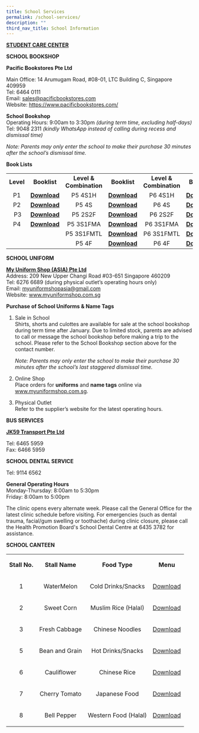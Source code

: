 ```yaml
---
title: School Services
permalink: /school-services/
description: ""
third_nav_title: School Information
---
```

<p><strong><a href="/student-care-center/">STUDENT CARE CENTER</a></strong></p>


<p><strong>SCHOOL BOOKSHOP</strong></p>
<p><strong>Pacific Bookstores Pte Ltd</strong></p>
<p>Main Office: 14 Arumugam Road, #08-01, LTC Building C, Singapore 409959<br>Tel: 6464 0111<br>Email:&nbsp;<a href="mailto:sales@pacificbookstores.com">sales@pacificbookstores.com</a><br>Website:&nbsp;<a href="https://www.pacificbookstores.com/">https://www.pacificbookstores.com/</a></p>
<p><strong>School Bookshop</strong><br>Operating Hours: 9:00am to 3:30pm&nbsp;<em>(during term time, excluding half-days)</em><br>Tel: 9048 2311&nbsp;<em>(kindly WhatsApp instead of calling during recess and dismissal time)</em></p>
<p><em>Note: Parents may only enter the school to make their purchase 30 minutes after the school’s dismissal time.</em></p>
<p><strong>Book Lists</strong></p>
<table width="1533">
<tbody>
<tr>
<td style="text-align: center;"><strong>Level</strong></td>
<td style="text-align: center;"><strong>Booklist</strong></td>
<td style="text-align: center;"><strong>Level &amp; Combination</strong></td>
<td style="text-align: center;"><strong>Booklist</strong></td>
<td style="text-align: center;"><strong>Level &amp; Combination</strong></td>
<td style="text-align: center;"><strong>Booklist</strong></td>
</tr>
<tr>
<td style="text-align: center;">P1</td>
<td style="text-align: center;"><strong><a href="/files/BOOKLISTS 2023/fps-p1.pdf">Download</a></strong></td>
<td style="text-align: center;">P5 4S1H</td>
<td style="text-align: center;"><strong><a href="/files/BOOKLISTS 2023/fps-p5-4s-hmt.pdf">Download</a></strong></td>
<td style="text-align: center;">P6 4S1H</td>
<td style="text-align: center;"><strong><a href="/files/BOOKLISTS 2023/fps p6 4s hmt.pdf">Download</a></strong></td>
</tr>
<tr>
<td style="text-align: center;">P2</td>
<td style="text-align: center;"><strong><a href="/files/BOOKLISTS 2023/fps p2.pdf">Download</a></strong></td>
<td style="text-align: center;">P5 4S</td>
<td style="text-align: center;"><strong><a href="/files/BOOKLISTS 2023/fps p5 4s.pdf">Download</a></strong></td>
<td style="text-align: center;">P6 4S</td>
<td style="text-align: center;"><strong><a href="/files/BOOKLISTS 2023/fps p6 4s.pdf">Download</a></strong></td>
</tr>
<tr>
<td style="text-align: center;">&nbsp;P3</td>
<td style="text-align: center;"><strong><a href="/files/BOOKLISTS 2023/fps p3.pdf">Download</a></strong></td>
<td style="text-align: center;">P5 2S2F</td>
<td style="text-align: center;"><a href="/files/BOOKLISTS 2023/fps p5 2s2f.pdf"><strong>Download</strong></a></td>
<td style="text-align: center;">P6 2S2F</td>
<td style="text-align: center;"><a href="/files/BOOKLISTS 2023/fps p6 2s2f.pdf"><strong>Download</strong></a></td>
</tr>
<tr>
<td style="text-align: center;">P4</td>
<td style="text-align: center;"><strong><a href="/files/BOOKLISTS 2023/fps p4.pdf">Download</a></strong></td>
<td style="text-align: center;">P5 3S1FMA</td>
<td style="text-align: center;"><strong><a href="/files/BOOKLISTS 2023/fps p5 3s1fma.pdf">Download</a></strong></td>
<td style="text-align: center;">P6 3S1FMA</td>
<td style="text-align: center;"><strong><a href="/files/BOOKLISTS 2023/fps p6 3s1fma.pdf">Download</a></strong></td>
</tr>
<tr>
<td style="text-align: center;">&nbsp;</td>
<td style="text-align: center;">&nbsp;</td>
<td style="text-align: center;">P5 3S1FMTL</td>
<td style="text-align: center;"><strong><a href="/files/BOOKLISTS 2023/fps p5 3s1fmt.pdf">Download</a></strong></td>
<td style="text-align: center;">P6 3S1FMTL</td>
<td style="text-align: center;"><strong><a href="/files/BOOKLISTS 2023/fps p6 3s1fmt.pdf">Download</a></strong></td>
</tr>
<tr>
<td style="text-align: center;">&nbsp;</td>
<td style="text-align: center;">&nbsp;</td>
<td style="text-align: center;">P5 4F</td>
<td style="text-align: center;"><strong><a href="/files/BOOKLISTS 2023/fps p5 4f.pdf">Download</a></strong></td>
<td style="text-align: center;">P6 4F</td>
<td style="text-align: center;"><strong><a href="/files/BOOKLISTS 2023/fps p6 4f.pdf">Download</a></strong></td>
</tr>
</tbody>
</table>
<p><strong>SCHOOL UNIFORM</strong></p>
<p><strong><u>My Uniform Shop (ASIA) Pte Ltd<br></u></strong>Address: 209 New Upper Changi Road #03-651 Singapore 460209<br>Tel: 6276 6689 (during physical outlet’s operating hours only)<br>Email:&nbsp;<a href="mailto:myuniformshopasia@gmail.com">myuniformshopasia@gmail.com</a><br>Website:&nbsp;<a href="http://www.myuniformshop.com.sg/">www.myuniformshop.com.s</a><a href="http://www.myuniformshop.com.sg/">g</a></p>
<p><strong>Purchase of School Uniforms &amp; Name Tags</strong></p>
<ol>
<li>
<p>Sale in School<br>
Shirts, shorts and culottes are available for sale at the school bookshop during term time after January. Due to limited stock, parents are advised to call or message the school bookshop before making a trip to the school. Please refer to the School Bookshop section above for the contact number.</p>
<p><em>Note: Parents may only enter the school to make their purchase 30 minutes after the school’s last staggered dismissal time.</em></p>
</li>
</ol>
<ol start="2">
<li>
<p>Online Shop<br>Place orders for <strong>uniforms</strong> and <strong>name tags</strong> online via <a href="http://www.myuniformshop.com.sg/">www.myuniformshop.com.s</a><a href="http://www.myuniformshop.com.sg/">g</a>.</p>
</li>
</ol>
<ol start="3">
<li>
<p>Physical Outlet<br>Refer to the supplier’s website for the latest operating hours.</p>
</li>
</ol>
<p><strong>BUS SERVICES</strong></p>
<p><strong><u>JK59 Transport Pte Ltd</u></strong></p>
<p>Tel: 6465 5959<br>Fax: 6466 5959</p>
<p><strong>SCHOOL DENTAL SERVICE</strong></p>
<p>Tel: 9114 6562</p>
<p><strong>General Operating Hours</strong><br>Monday-Thursday: 8:00am to 5:30pm<br>Friday: 8:00am to 5:00pm</p>
<p>The clinic opens every alternate week. Please call the General Office for the latest clinic schedule before visiting. For emergencies (such as dental trauma, facial/gum swelling or toothache) during clinic closure, please call the Health Promotion Board's School Dental Centre at 6435 3782 for assistance.</p>
<p><strong>SCHOOL CANTEEN</strong></p>
<table>
<tbody>
<tr>
<td style="text-align: center;">
<p><strong>Stall No.</strong></p>
</td>
<td style="text-align: center;">
<p><strong>Stall Name</strong></p>
</td>
<td style="text-align: center;">
<p><strong>Food Type</strong></p>
</td>
<td style="text-align: center;">
<p><strong>Menu</strong></p>
</td>
</tr>
<tr>
<td style="text-align: center;">
<p>1</p>
</td>
<td style="text-align: center;">
<p>WaterMelon</p>
</td>
<td style="text-align: center;">
<p>Cold Drinks/Snacks</p>
</td>
<td style="text-align: center;">
<p><a href="/images/Canteen-Menu-Stall-1.jpeg" target="_blank" rel="noopener">Download</a></p>
</td>
</tr>
<tr>
<td style="text-align: center;">
<p>2</p>
</td>
<td style="text-align: center;">
<p>Sweet Corn</p>
</td>
<td style="text-align: center;">
<p>Muslim Rice (Halal)</p>
</td>
<td style="text-align: center;">
<p><a href="/images/Canteen-Menu-Stall-2.jpeg" target="_blank" rel="noopener">Download</a></p>
</td>
</tr>
<tr>
<td style="text-align: center;">
<p>3</p>
</td>
<td style="text-align: center;">
<p>Fresh Cabbage</p>
</td>
<td style="text-align: center;">
<p>Chinese&nbsp;Noodles</p>
</td>
<td style="text-align: center;">
<p><a href="/images/Canteen-Menu-Stall-3.jpeg" target="_blank" rel="noopener">Download</a></p>
</td>
</tr>
<tr>
<td style="text-align: center;">
<p>5</p>
</td>
<td style="text-align: center;">
<p>Bean and Grain</p>
</td>
<td style="text-align: center;">
<p>Hot Drinks/Snacks</p>
</td>
<td style="text-align: center;">
<p><a href="/images/Canteen-Menu-Stall-5.jpeg" target="_blank" rel="noopener">Download</a></p>
</td>
</tr>
<tr>
<td style="text-align: center;">
<p>6</p>
</td>
<td style="text-align: center;">
<p>Cauliflower</p>
</td>
<td style="text-align: center;">
<p>Chinese Rice</p>
</td>
<td style="text-align: center;">
<p><a href="/images/Canteen-Menu-Stall-6.jpeg" target="_blank" rel="noopener">Download</a></p>
</td>
</tr>
<tr>
<td style="text-align: center;">
<p>7</p>
</td>
<td style="text-align: center;">
<p>Cherry Tomato</p>
</td>
<td style="text-align: center;">
<p>Japanese Food</p>
</td>
<td style="text-align: center;">
<p><a href="/images/Canteen-Menu-Stall-7.jpeg" target="_blank" rel="noopener">Download</a></p>
</td>
</tr>
<tr>
<td style="text-align: center;">
<p>8</p>
</td>
<td style="text-align: center;">
<p>Bell Pepper</p>
</td>
<td style="text-align: center;">
<p>Western Food (Halal)</p>
</td>
<td style="text-align: center;">
<p><a href="/images/Canteen-Menu-Stall-8.jpeg" target="_blank" rel="noopener">Download</a></p>
</td>
</tr>
</tbody>
</table>